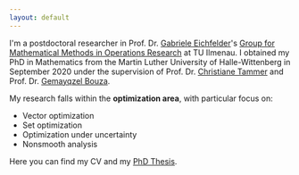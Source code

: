 ```yaml
---
layout: default
---
```


I'm a postdoctoral researcher in Prof. Dr. [Gabriele Eichfelder](https://www.tu-ilmenau.de/mmor/team/gabriele-eichfelder)'s [Group for Mathematical Methods in Operations Research](https://www.tu-ilmenau.de/en/mmor) at TU Ilmenau. I obtained my PhD in Mathematics from the Martin Luther University of Halle-Wittenberg in September 2020 under the supervision of Prof. Dr. [Christiane Tammer](https://optimierung.mathematik.uni-halle.de/mitarbeiter/tammer/) and Prof. Dr. [Gemayqzel Bouza](https://www.researchgate.net/profile/Gemayqzel-Bouza-Allende).

My research falls within the **optimization area**, with particular focus on:
* Vector optimization
* Set optimization
* Optimization under uncertainty
* Nonsmooth analysis

Here you can find my CV and my [PhD Thesis](https://opendata.uni-halle.de/bitstream/1981185920/36783/1/Dissertation_Printed_Version%20Ernest%20Quintana.pdf).
<div><!---### Latest news

* 26-5-2021: News 1 [text](link)

 --></div>

## Publications


* **A Vectorization Scheme for Nonconvex Set Optimization Problems**<br>
Gabriele Eichfelder, Ernest Quintana, and Stefan Rocktäschel<br>
([<i class="fas fa-link fs-point-8"/> arXiv](https://arxiv.org/pdf/2107.12274v1.pdf))

* **On Clarke's Subdifferential of Marginal Functions**<br>
Gemayqzel Bouza, Ernest Quintana and Christiane Tammer<br>
*to appear in Applied Set-Valued Analysis and Optimization, 2021*<br>
([<i class="fas fa-link fs-point-8"/> arXiv](https://arxiv.org/pdf/2107.12756v3.pdf))


* **A steepest descent method in set optimization for set-valued mappings of finite cardinality**<br>
Gemayqzel Bouza, Ernest Quintana and Christiane Tammer<br>
*Optimization Theory and Applications, 2021*<br>
([<i class="fas fa-link fs-point-8"/> arXiv](https://arxiv.org/pdf/2107.12122.pdf) \| [<i class="fas fa-link fs-point-8"/> doi](https://link.springer.com/article/10.1007%2Fs10957-021-01887-y))

* **The Fermat rule for set optimization problems with Lipschitzian set-valued mappings**<br>
Gemayqzel Bouza, Ernest Quintana and Christiane Tammer<br>
*Journal of Nonlinear and Convex Analysis, 21(5), 1137-1174, 2020*<br>
([<i class="fas fa-link fs-point-8"/> arXiv](https://arxiv.org/pdf/2107.12084v2.pdf) \| [<i class="fas fa-link fs-point-8"/> doi](http://www.yokohamapublishers.jp/online2/opjnca/vol21/p1137.html))

* **A unified characterization of nonlinear scalarizing functionals in optimization**<br>
Gemayqzel Bouza, Ernest Quintana and Christiane Tammer<br>
*Vietnam Journal of Mathematics, 47(3), 683-713, 2019*<br>
([<i class="fas fa-link fs-point-8"/> arXiv](https://arxiv.org/pdf/2107.12091v1.pdf) \| [<i class="fas fa-link fs-point-8"/> doi](https://link.springer.com/article/10.1007%2Fs10013-019-00359-1))


## Career & Education

Period | Position/Degree | Institution
-- | -- | --
06/2020-present | Postdoctoral Researcher | Technical University of Ilmenau
10/2016-09/2020 | <i class="fa fa-graduation-cap"/> PhD in Mathematics | Martin Luther University of Halle-Wittenberg
09/2014–05/2016 | <i class="fa fa-graduation-cap"/> MSc in Mathematics (Optimization Program) | University of Havana
09/2014–05/2016 | Lecturer in Mathematics | University of Las Villas
09/2010–07/2014 | <i class="fa fa-graduation-cap"/> BSc in Mathematics | University of Las Villas


## Contact

Dr. Ernest Quintana<br>
Institute of Mathematics, TU Ilmenau<br>
Office C 235<br>
<i class="fas fa-map-marker-alt"/> Weimarer Straße 25, 98693 Ilmenau, Germany<br>
<i class="fas fa-phone fs-point-9"/> +49 3677 69-3255   ‬<br>
<i class="fas fa-address-card fs-point-9"/> [TUI website](https://www.tu-ilmenau.de/en/mmor/team/ernest-quintana)‬
